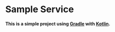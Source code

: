 # Sample Service
#### This is a simple project using [Gradle](https://gradle.org/) with [Kotlin](https://kotlinlang.org/).